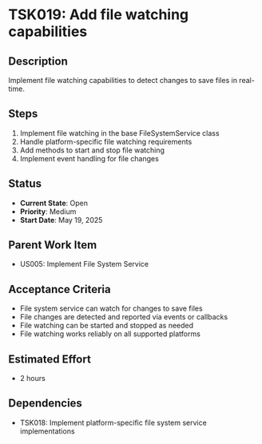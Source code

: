 # TSK019: Add file watching capabilities

## Description
Implement file watching capabilities to detect changes to save files in real-time.

## Steps
1. Implement file watching in the base FileSystemService class
2. Handle platform-specific file watching requirements
3. Add methods to start and stop file watching
4. Implement event handling for file changes

## Status
- **Current State**: Open
- **Priority**: Medium
- **Start Date**: May 19, 2025

## Parent Work Item
- US005: Implement File System Service

## Acceptance Criteria
- File system service can watch for changes to save files
- File changes are detected and reported via events or callbacks
- File watching can be started and stopped as needed
- File watching works reliably on all supported platforms

## Estimated Effort
- 2 hours

## Dependencies
- TSK018: Implement platform-specific file system service implementations
